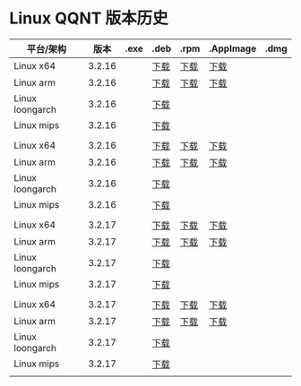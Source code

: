 # Linux QQNT 版本历史

| 平台/架构 | 版本 | .exe | .deb | .rpm | .AppImage | .dmg |
|---|---|---|---|---|---|---|
| Linux x64 | 3.2.16 |   | [下载](https://dldir1.qq.com/qqfile/qq/QQNT/Linux/QQ_3.2.16_250318_amd64_01.deb) | [下载](https://dldir1.qq.com/qqfile/qq/QQNT/Linux/QQ_3.2.16_250318_x86_64_01.rpm) | [下载](https://dldir1.qq.com/qqfile/qq/QQNT/Linux/QQ_3.2.16_250318_x86_64_01.AppImage) |   |
| Linux arm | 3.2.16 |   | [下载](https://dldir1.qq.com/qqfile/qq/QQNT/Linux/QQ_3.2.16_250318_arm64_01.deb) | [下载](https://dldir1.qq.com/qqfile/qq/QQNT/Linux/QQ_3.2.16_250318_aarch64_01.rpm) | [下载](https://dldir1.qq.com/qqfile/qq/QQNT/Linux/QQ_3.2.16_250318_arm64_01.AppImage) |   |
| Linux loongarch | 3.2.16 |   | [下载](https://dldir1.qq.com/qqfile/qq/QQNT/Linux/QQ_3.2.16_250318_loongarch64_01.deb) |   |   |   |
| Linux mips | 3.2.16 |   | [下载](https://dldir1.qq.com/qqfile/qq/QQNT/Linux/QQ_3.2.16_250318_mips64el_01.deb) |   |   |   |
|   |   |   |   |   |   |   |
| Linux x64 | 3.2.16 |   | [下载](https://dldir1.qq.com/qqfile/qq/QQNT/Linux/QQ_3.2.16_250401_amd64_01.deb) | [下载](https://dldir1.qq.com/qqfile/qq/QQNT/Linux/QQ_3.2.16_250401_x86_64_01.rpm) | [下载](https://dldir1.qq.com/qqfile/qq/QQNT/Linux/QQ_3.2.16_250401_x86_64_01.AppImage) |   |
| Linux arm | 3.2.16 |   | [下载](https://dldir1.qq.com/qqfile/qq/QQNT/Linux/QQ_3.2.16_250401_arm64_01.deb) | [下载](https://dldir1.qq.com/qqfile/qq/QQNT/Linux/QQ_3.2.16_250401_aarch64_01.rpm) | [下载](https://dldir1.qq.com/qqfile/qq/QQNT/Linux/QQ_3.2.16_250401_arm64_01.AppImage) |   |
| Linux loongarch | 3.2.16 |   | [下载](https://dldir1.qq.com/qqfile/qq/QQNT/Linux/QQ_3.2.16_250401_loongarch64_01.deb) |   |   |   |
| Linux mips | 3.2.16 |   | [下载](https://dldir1.qq.com/qqfile/qq/QQNT/Linux/QQ_3.2.16_250401_mips64el_01.deb) |   |   |   |
|   |   |   |   |   |   |   |
| Linux x64 | 3.2.17 |   | [下载](https://dldir1.qq.com/qqfile/qq/QQNT/Linux/QQ_3.2.17_250423_amd64_01.deb) | [下载](https://dldir1.qq.com/qqfile/qq/QQNT/Linux/QQ_3.2.17_250423_x86_64_01.rpm) | [下载](https://dldir1.qq.com/qqfile/qq/QQNT/Linux/QQ_3.2.17_250423_x86_64_01.AppImage) |   |
| Linux arm | 3.2.17 |   | [下载](https://dldir1.qq.com/qqfile/qq/QQNT/Linux/QQ_3.2.17_250423_arm64_01.deb) | [下载](https://dldir1.qq.com/qqfile/qq/QQNT/Linux/QQ_3.2.17_250423_aarch64_01.rpm) | [下载](https://dldir1.qq.com/qqfile/qq/QQNT/Linux/QQ_3.2.17_250423_arm64_01.AppImage) |   |
| Linux loongarch | 3.2.17 |   | [下载](https://dldir1.qq.com/qqfile/qq/QQNT/Linux/QQ_3.2.17_250423_loongarch64_01.deb) |   |   |   |
| Linux mips | 3.2.17 |   | [下载](https://dldir1.qq.com/qqfile/qq/QQNT/Linux/QQ_3.2.17_250423_mips64el_01.deb) |   |   |   |
|   |   |   |   |   |   |   |
| Linux x64 | 3.2.17 |   | [下载](https://dldir1.qq.com/qqfile/qq/QQNT/Linux/QQ_3.2.17_250429_amd64_01.deb) | [下载](https://dldir1.qq.com/qqfile/qq/QQNT/Linux/QQ_3.2.17_250429_x86_64_01.rpm) | [下载](https://dldir1.qq.com/qqfile/qq/QQNT/Linux/QQ_3.2.17_250429_x86_64_01.AppImage) |   |
| Linux arm | 3.2.17 |   | [下载](https://dldir1.qq.com/qqfile/qq/QQNT/Linux/QQ_3.2.17_250429_arm64_01.deb) | [下载](https://dldir1.qq.com/qqfile/qq/QQNT/Linux/QQ_3.2.17_250429_aarch64_01.rpm) | [下载](https://dldir1.qq.com/qqfile/qq/QQNT/Linux/QQ_3.2.17_250429_arm64_01.AppImage) |   |
| Linux loongarch | 3.2.17 |   | [下载](https://dldir1.qq.com/qqfile/qq/QQNT/Linux/QQ_3.2.17_250429_loongarch64_01.deb) |   |   |   |
| Linux mips | 3.2.17 |   | [下载](https://dldir1.qq.com/qqfile/qq/QQNT/Linux/QQ_3.2.17_250429_mips64el_01.deb) |   |   |   |
|   |   |   |   |   |   |   |
